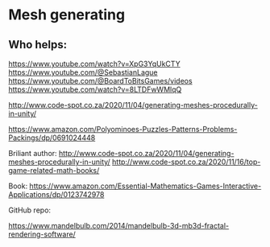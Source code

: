 # Mesh generating

## Who helps:


https://www.youtube.com/watch?v=XpG3YqUkCTY
https://www.youtube.com/@SebastianLague 
https://www.youtube.com/@BoardToBitsGames/videos
https://www.youtube.com/watch?v=8LTDFwWMlqQ

http://www.code-spot.co.za/2020/11/04/generating-meshes-procedurally-in-unity/



https://www.amazon.com/Polyominoes-Puzzles-Patterns-Problems-Packings/dp/0691024448


Briliant author:
	http://www.code-spot.co.za/2020/11/04/generating-meshes-procedurally-in-unity/
	http://www.code-spot.co.za/2020/11/16/top-game-related-math-books/

Book:
	https://www.amazon.com/Essential-Mathematics-Games-Interactive-Applications/dp/0123742978


GitHub repo:




https://www.mandelbulb.com/2014/mandelbulb-3d-mb3d-fractal-rendering-software/		